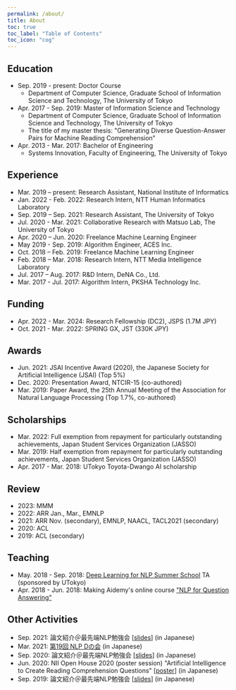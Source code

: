 ```yaml
---
permalink: /about/
title: About
toc: true
toc_label: "Table of Contents"
toc_icon: "cog"
---
```


## Education
* Sep. 2019 - present: Doctor Course
  * Department of Computer Science, Graduate School of Information Science and Technology, The University of Tokyo
* Apr. 2017 - Sep. 2019: Master of Information Science and Technology
  * Department of Computer Science, Graduate School of Information Science and Technology, The University of Tokyo
  * The title of my master thesis: "Generating Diverse Question-Answer Pairs for Machine Reading Comprehension"
* Apr. 2013 - Mar. 2017: Bachelor of Engineering
  * Systems Innovation, Faculty of Engineering, The University of Tokyo

## Experience
* Mar. 2019 – present: Research Assistant, National Institute of Informatics
* Jan. 2022 - Feb. 2022: Research Intern, NTT Human Informatics Laboratory
* Sep. 2019 – Sep. 2021: Research Assistant, The University of Tokyo
* Jul. 2020 - Mar. 2021: Collaborative Research with Matsuo Lab, The University of Tokyo
* Apr. 2020 – Jun. 2020: Freelance Machine Learning Engineer
* May 2019 - Sep. 2019: Algorithm Engineer, ACES Inc.
* Oct. 2018 – Feb. 2019: Freelance Machine Learning Engineer
* Feb. 2018 – Mar. 2018: Research Intern, NTT Media Intelligence Laboratory
* Jul. 2017 – Aug. 2017: R&D Intern, DeNA Co., Ltd.
* Mar. 2017 - Jul. 2017: Algorithm Intern, PKSHA Technology Inc.

## Funding
* Apr. 2022 - Mar. 2024: Research Fellowship (DC2), JSPS (1.7M JPY)
* Oct. 2021 - Mar. 2022: SPRING GX, JST (330K JPY)

## Awards
* Jun. 2021: JSAI Incentive Award (2020), the Japanese Society for Artificial Intelligence (JSAI) (Top 5%)
* Dec. 2020: Presentation Award, NTCIR-15 (co-authored)
* Mar. 2019: Paper Award, the 25th Annual Meeting of the Association for Natural
Language Processing (Top 1.7%, co-authored)

## Scholarships
* Mar. 2022: Full exemption from repayment for particularly outstanding achievements, Japan Student Services Organization (JASSO)
* Mar. 2019: Half exemption from repayment for particularly outstanding achievements, Japan Student Services Organization (JASSO)
* Apr. 2017 - Mar. 2018: UTokyo Toyota-Dwango AI scholarship

## Review
* 2023: MMM
* 2022: ARR Jan., Mar., EMNLP
* 2021: ARR Nov. (secondary), EMNLP, NAACL, TACL2021 (secondary)
* 2020: ACL
* 2019: ACL (secondary)

## Teaching
* May. 2018 - Sep. 2018: [Deep Learning for NLP Summer School](https://deeplearning.jp/deep-learning-for-nlp) TA (sponsored by UTokyo)
* Apr. 2018 - Jun. 2018: Making Aidemy's online course ["NLP for Question Answering"](https://aidemy.net/courses/6120)

## Other Activities
* Sep. 2021: 論文紹介＠最先端NLP勉強会 [[slides](https://github.com/KazutoshiShinoda/slides/blob/master/SNLP2021-IntrinsicDimensionalityExplainstheEffectivenessofLanguageModelFineTuning.pdf)] (in Japanese)
* Mar. 2021: [第19回 NLP Dの会](https://sites.google.com/view/nlptokyod) (in Japanese)
* Sep. 2020: 論文紹介＠最先端NLP勉強会 [[slides](https://github.com/KazutoshiShinoda/slides/blob/master/SNLP2020-A-Systematic-Assessment-of-Syntactic-Generalization-in-Neural-Language-Models.pdf)] (in Japanese)
* Jun. 2020: NII Open House 2020 (poster session) "Artificial Intelligence to Create Reading Comprehension Questions" [[poster](https://www.nii.ac.jp/event/upload/C04_oh2020.pdf)] (in Japanese)
* Sep. 2019: 論文紹介＠最先端NLP勉強会 [[slides](https://github.com/KazutoshiShinoda/slides/blob/master/SNLP2019-latent-normalizing-flow-for-discrete-sequences.pdf)] (in Japanese)
